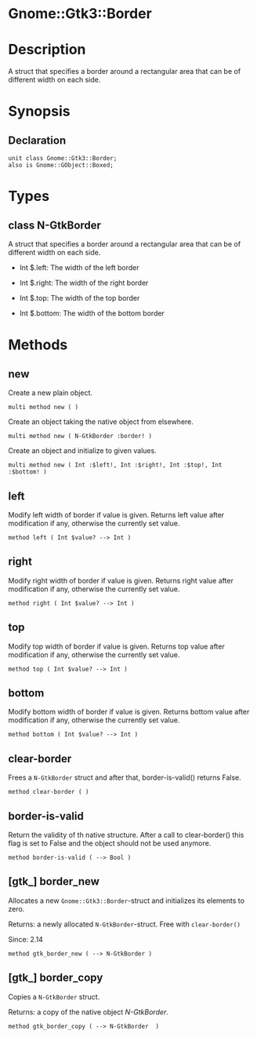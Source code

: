 Gnome::Gtk3::Border
===================

Description
===========

A struct that specifies a border around a rectangular area that can be of different width on each side.

Synopsis
========

Declaration
-----------

    unit class Gnome::Gtk3::Border;
    also is Gnome::GObject::Boxed;

Types
=====

class N-GtkBorder
-----------------

A struct that specifies a border around a rectangular area that can be of different width on each side.

  * Int $.left: The width of the left border

  * Int $.right: The width of the right border

  * Int $.top: The width of the top border

  * Int $.bottom: The width of the bottom border

Methods
=======

new
---

Create a new plain object.

    multi method new ( )

Create an object taking the native object from elsewhere.

    multi method new ( N-GtkBorder :border! )

Create an object and initialize to given values.

    multi method new ( Int :$left!, Int :$right!, Int :$top!, Int :$bottom! )

left
----

Modify left width of border if value is given. Returns left value after modification if any, otherwise the currently set value.

    method left ( Int $value? --> Int )

right
-----

Modify right width of border if value is given. Returns right value after modification if any, otherwise the currently set value.

    method right ( Int $value? --> Int )

top
---

Modify top width of border if value is given. Returns top value after modification if any, otherwise the currently set value.

    method top ( Int $value? --> Int )

bottom
------

Modify bottom width of border if value is given. Returns bottom value after modification if any, otherwise the currently set value.

    method bottom ( Int $value? --> Int )

clear-border
------------

Frees a `N-GtkBorder` struct and after that, border-is-valid() returns False.

    method clear-border ( )

border-is-valid
---------------

Return the validity of th native structure. After a call to clear-border() this flag is set to False and the object should not be used anymore.

    method border-is-valid ( --> Bool )

[gtk_] border_new
-----------------

Allocates a new `Gnome::Gtk3::Border`-struct and initializes its elements to zero.

Returns: a newly allocated `N-GtkBorder`-struct. Free with `clear-border()`

Since: 2.14

    method gtk_border_new ( --> N-GtkBorder )

[gtk_] border_copy
------------------

Copies a `N-GtkBorder` struct.

Returns: a copy of the native object *N-GtkBorder*.

    method gtk_border_copy ( --> N-GtkBorder  )

